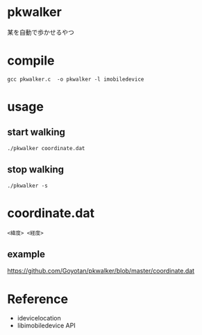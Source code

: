 # pkwalker
某を自動で歩かせるやつ

# compile
```
gcc pkwalker.c  -o pkwalker -l imobiledevice
```

# usage
## start walking
```
./pkwalker coordinate.dat
```

## stop walking
```
./pkwalker -s
```

# coordinate.dat
```
<緯度> <経度>
```
## example
https://github.com/Goyotan/pkwalker/blob/master/coordinate.dat

# Reference
- idevicelocation
- libimobiledevice API
